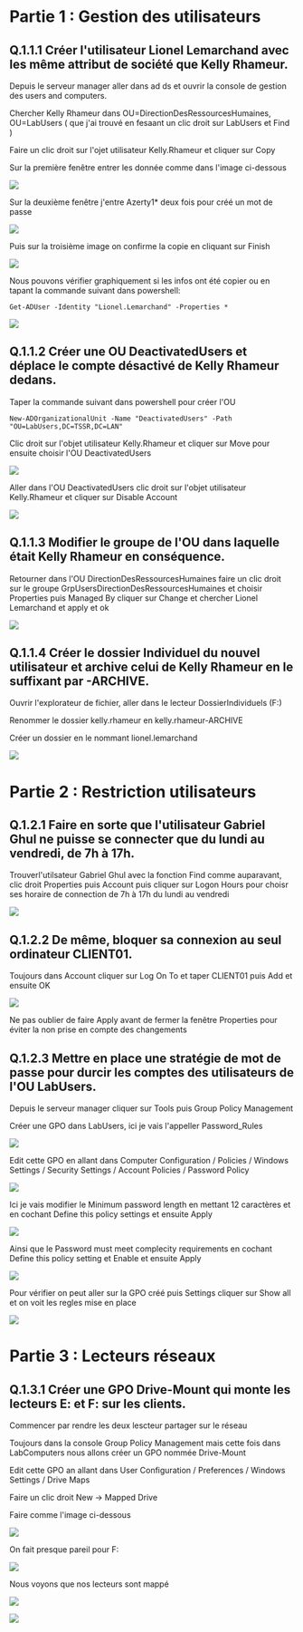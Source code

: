 # Partie 1 : Gestion des utilisateurs

## Q.1.1.1 Créer l'utilisateur Lionel Lemarchand avec les même attribut de société que Kelly Rhameur.

Depuis le serveur manager aller dans ad ds et ouvrir la console de gestion des users and computers.

Chercher Kelly Rhameur dans OU=DirectionDesRessourcesHumaines, OU=LabUsers ( que j'ai trouvé en fesaant un clic droit sur LabUsers et Find )

Faire un clic droit sur l'ojet utilisateur Kelly.Rhameur et cliquer sur Copy

Sur la première fenêtre entrer les donnée comme dans l'image ci-dessous

![](https://github.com/Alex-le-basque/Checkpoint_3/blob/main/Ressources/Capture%20d'%C3%A9cran%202024-06-21%20094118.png?raw=true)

Sur la deuxième fenêtre j'entre Azerty1* deux fois pour créé un mot de passe

![](https://github.com/Alex-le-basque/Checkpoint_3/blob/main/Ressources/Capture%20d'%C3%A9cran%202024-06-21%20094311.png?raw=true)

Puis sur la troisième image on confirme la copie en cliquant sur Finish

![](https://github.com/Alex-le-basque/Checkpoint_3/blob/main/Ressources/Capture%20d'%C3%A9cran%202024-06-21%20094443.png?raw=true)

Nous pouvons vérifier graphiquement si les infos ont été copier ou en tapant la commande suivant dans powershell:

`Get-ADUser -Identity "Lionel.Lemarchand" -Properties *`

![](https://github.com/Alex-le-basque/Checkpoint_3/blob/main/Ressources/Capture%20d'%C3%A9cran%202024-06-21%20094807.png?raw=true)


## Q.1.1.2 Créer une OU DeactivatedUsers et déplace le compte désactivé de Kelly Rhameur dedans.

Taper la commande suivant dans powershell pour créer l'OU

`New-ADOrganizationalUnit -Name "DeactivatedUsers" -Path "OU=LabUsers,DC=TSSR,DC=LAN"`

Clic droit sur l'objet utilisateur Kelly.Rhameur et cliquer sur Move pour ensuite choisir l'OU DeactivatedUsers

![](https://github.com/Alex-le-basque/Checkpoint_3/blob/main/Ressources/Capture%20d'%C3%A9cran%202024-06-21%20100050.png?raw=true)

Aller dans l'OU DeactivatedUsers clic droit sur l'objet utilisateur Kelly.Rhameur et cliquer sur Disable Account

![](https://github.com/Alex-le-basque/Checkpoint_3/blob/main/Ressources/Capture%20d'%C3%A9cran%202024-06-21%20100159.png?raw=true)

## Q.1.1.3 Modifier le groupe de l'OU dans laquelle était Kelly Rhameur en conséquence.

Retourner dans l'OU DirectionDesRessourcesHumaines faire un clic droit sur le groupe GrpUsersDirectionDesRessourcesHumaines et choisir Properties puis Managed By cliquer sur Change et chercher Lionel Lemarchand et apply et ok

![](https://github.com/Alex-le-basque/Checkpoint_3/blob/main/Ressources/Capture%20d'%C3%A9cran%202024-06-21%20100616.png?raw=true)

## Q.1.1.4 Créer le dossier Individuel du nouvel utilisateur et archive celui de Kelly Rhameur en le suffixant par -ARCHIVE.

Ouvrir l'explorateur de fichier, aller dans le lecteur DossierIndividuels (F:)

Renommer le dossier kelly.rhameur en kelly.rhameur-ARCHIVE

Créer un dossier en le nommant lionel.lemarchand

![](https://github.com/Alex-le-basque/Checkpoint_3/blob/main/Ressources/Capture%20d'%C3%A9cran%202024-06-21%20101015.png?raw=true)

# Partie 2 : Restriction utilisateurs

## Q.1.2.1 Faire en sorte que l'utilisateur Gabriel Ghul ne puisse se connecter que du lundi au vendredi, de 7h à 17h.

Trouverl'utilsateur Gabriel Ghul avec la fonction Find comme auparavant, clic droit Properties puis Account puis cliquer sur Logon Hours pour choisr ses horaire de connection de 7h à 17h du lundi au vendredi

![](https://github.com/Alex-le-basque/Checkpoint_3/blob/main/Ressources/Capture%20d'%C3%A9cran%202024-06-21%20101642.png?raw=true)

## Q.1.2.2 De même, bloquer sa connexion au seul ordinateur CLIENT01.

Toujours dans Account cliquer sur Log On To et taper CLIENT01 puis Add et ensuite OK

![](https://github.com/Alex-le-basque/Checkpoint_3/blob/main/Ressources/Capture%20d'%C3%A9cran%202024-06-21%20101751.png?raw=true)

Ne pas oublier de faire Apply avant de fermer la fenêtre Properties pour éviter la non prise en compte des changements

## Q.1.2.3 Mettre en place une stratégie de mot de passe pour durcir les comptes des utilisateurs de l'OU LabUsers.

Depuis le serveur manager cliquer sur Tools puis Group Policy Management

Créer une GPO dans LabUsers, ici je vais l'appeller Password_Rules

![](https://github.com/Alex-le-basque/Checkpoint_3/blob/main/Ressources/Capture%20d'%C3%A9cran%202024-06-21%20102303.png?raw=true)

Edit cette GPO en allant dans Computer Configuration / Policies / Windows Settings / Security Settings / Account Policies / Password Policy

![](https://github.com/Alex-le-basque/Checkpoint_3/blob/main/Ressources/Capture%20d'%C3%A9cran%202024-06-21%20102618.png?raw=true)

Ici je vais modifier le Minimum password length en mettant 12 caractères et en cochant Define this policy settings et ensuite Apply

![](https://github.com/Alex-le-basque/Checkpoint_3/blob/main/Ressources/Capture%20d'%C3%A9cran%202024-06-21%20102855.png?raw=true)

Ainsi que le Password must meet complecity requirements en cochant Define this policy setting et Enable et ensuite Apply

![](https://github.com/Alex-le-basque/Checkpoint_3/blob/main/Ressources/Capture%20d'%C3%A9cran%202024-06-21%20103109.png?raw=true)

Pour vérifier on peut aller sur la GPO créé puis Settings cliquer sur Show all et on voit les regles mise en place

![](https://github.com/Alex-le-basque/Checkpoint_3/blob/main/Ressources/Capture%20d'%C3%A9cran%202024-06-21%20103233.png?raw=true)

# Partie 3 : Lecteurs réseaux

## Q.1.3.1 Créer une GPO Drive-Mount qui monte les lecteurs E: et F: sur les clients.

Commencer par rendre les deux lescteur partager sur le réseau

Toujours dans la console Group Policy Management mais cette fois dans LabComputers nous allons créer un GPO nommée Drive-Mount

Edit cette GPO an allant dans User Configuration / Preferences / Windows Settings / Drive Maps

Faire un clic droit New -> Mapped Drive

Faire comme l'image ci-dessous

![](https://github.com/Alex-le-basque/Checkpoint_3/blob/main/Ressources/Capture%20d'%C3%A9cran%202024-06-21%20104755.png?raw=true)

On fait presque pareil pour F:

![](https://github.com/Alex-le-basque/Checkpoint_3/blob/main/Ressources/Capture%20d'%C3%A9cran%202024-06-21%20104933.png?raw=true)

Nous voyons que nos lecteurs sont mappé

![](https://github.com/Alex-le-basque/Checkpoint_3/blob/main/Ressources/Capture%20d'%C3%A9cran%202024-06-21%20105012.png?raw=true)

![](https://github.com/Alex-le-basque/Checkpoint_3/blob/main/Ressources/Capture%20d'%C3%A9cran%202024-06-21%20105116.png?raw=true)






















